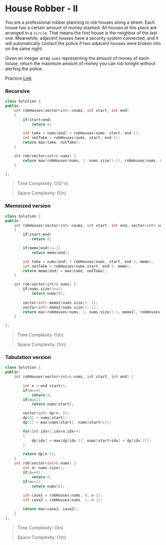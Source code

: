 # House Robber - II
You are a professional robber planning to rob houses along a street. Each house has a certain amount of money stashed. All houses at this place are arranged in a `circle`. That means the first house is the neighbor of the last one. Meanwhile, adjacent houses have a security system connected, and it will automatically contact the police if two adjacent houses were broken into on the same night.

Given an integer array `nums` representing the amount of money of each house, return the maximum amount of money you can rob tonight without alerting the police.

Practice [Link](https://leetcode.com/problems/house-robber-ii/description/)
### Recursive

```cpp
class Solution {
public:
    int robHouses(vector<int> &nums, int start, int end)
    {
        if(start>end)
            return 0;

        int take = nums[end] + robHouses(nums, start, end-2);
        int notTake = robHouses(nums, start, end-1);
        return max(take, notTake);
    }

    int rob(vector<int>& nums) {
        return max(robHouses(nums, 1, nums.size()-1), robHouses(nums, 0, nums.size()-2));
    }

};
```

> Time Complexity: O(2^n)
> 
> Space Complexity: O(n)


### Memoized version

```cpp
class Solution {
public:
    int robHouses(vector<int> &nums, int start, int end, vector<int> &memo)
    {
        if(start>end)
            return 0;

        if(memo[end]!=-1)
            return memo[end];

        int take = nums[end] + robHouses(nums, start, end-2, memo);
        int notTake = robHouses(nums,start, end-1, memo);
        return memo[end] = max(take, notTake);
    }

    int rob(vector<int>& nums) {
        if(nums.size()==1)
            return nums[0];
        
        vector<int> memo1(nums.size(),-1);
        vector<int> memo2(nums.size(),-1);
        return max(robHouses(nums, 1, nums.size()-1, memo1), robHouses(nums, 0, nums.size()-2, memo2));
    }

};

```

> Time Complexity: O(n)
> 
> Space Complexity: O(n)



### Tabulation version

```cpp
class Solution {
public:
    int robHouses(vector<int>& nums, int start, int end) {
        
        int n = end-start+1;
        if(n==0)
            return 0;
        if(n==1)
            return nums[start];

        vector<int> dp(n, 0);
        dp[0] = nums[start];
        dp[1] = max(nums[start], nums[start+1]);

        for(int idx=2;idx<n;idx++)
        {
            dp[idx] = max(dp[idx-1], nums[start+idx] + dp[idx-2]);
        }

        return dp[n-1];
    }
    int rob(vector<int>& nums) {
        int n= nums.size();
        if(n==0)
            return 0;
        if(n==1)
            return nums[0];
        
        int case1 = robHouses(nums, 0, n-2);
        int case2 = robHouses(nums, 1, n-1);

        return max(case1, case2);
    }
};

```

> Time Complexity: O(n)
> 
> Space Complexity: O(n)


